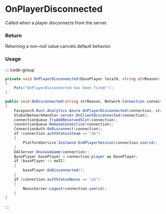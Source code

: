 # OnPlayerDisconnected
<Badge type="info" text="Player"/><Badge type="danger" text="Carbon Compatible"/><Badge type="warning" text="Oxide Compatible"/>
Called when a player disconnects from the server.

### Return
Returning a non-null value cancels default behavior.

### Usage
::: code-group
```csharp [Example]
private void OnPlayerDisconnected(BasePlayer local0, string strReason)
{
	Puts("OnPlayerDisconnected has been fired!");
}
```
```csharp [Source — Assembly-CSharp @ ServerMgr]
public void OnDisconnected(string strReason, Network.Connection connection)
{
	Facepunch.Rust.Analytics.Azure.OnPlayerDisconnected(connection, strReason);
	GlobalNetworkHandler.server.OnClientDisconnected(connection);
	connectionQueue.TryAddReservedSlot(connection);
	connectionQueue.RemoveConnection(connection);
	ConnectionAuth.OnDisconnect(connection);
	if (connection.authStatusSteam == "ok")
	{
		PlatformService.Instance.EndPlayerSession(connection.userid);
	}
	EACServer.OnLeaveGame(connection);
	BasePlayer basePlayer = connection.player as BasePlayer;
	if (basePlayer != null)
	{
		basePlayer.OnDisconnected();
	}
	if (connection.authStatusNexus == "ok")
	{
		NexusServer.Logout(connection.userid);
	}
}

```
:::
